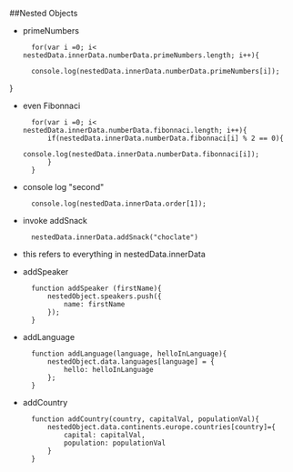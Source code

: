 ##Nested Objects

* primeNumbers

		for(var i =0; i< nestedData.innerData.numberData.primeNumbers.length; i++){

		console.log(nestedData.innerData.numberData.primeNumbers[i]);
}

* even Fibonnaci 

		for(var i =0; i< nestedData.innerData.numberData.fibonnaci.length; i++){
			if(nestedData.innerData.numberData.fibonnaci[i] % 2 == 0){
				console.log(nestedData.innerData.numberData.fibonnaci[i]);
    		}
		}
	
* console log "second"	

		console.log(nestedData.innerData.order[1]);
		
* invoke addSnack	

		nestedData.innerData.addSnack("choclate")
		
* this refers to everything in nestedData.innerData				
* addSpeaker

		function addSpeaker (firstName){
			nestedObject.speakers.push({
				name: firstName
			});
		}
* addLanguage

		function addLanguage(language, helloInLanguage){
			nestedObject.data.languages[language] = {
				hello: helloInLanguage
    		}; 
		}

* addCountry		

		function addCountry(country, capitalVal, populationVal){
			nestedObject.data.continents.europe.countries[country]={
				capital: capitalVal,
				population: populationVal
    		}
		}